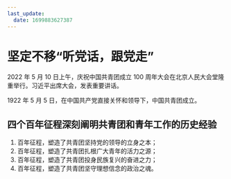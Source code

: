 ```yaml
---
last_update:
  date: 1699883627387
---
```


# 坚定不移“听党话，跟党走”

2022 年 5 月 10 日上午，庆祝中国共青团成立 100 周年大会在北京人民大会堂隆重举行。习近平出席大会，发表重要讲话。

1922 年 5 月 5 日，在中国共产党直接关怀和领导下，中国共青团成立。

## 四个百年征程深刻阐明共青团和青年工作的历史经验

1. 百年征程，塑造了共青团坚持党的领导的立身之本；
2. 百年征程，塑造了共青团扎根广大青年的活力之源；
3. 百年征程，塑造了共青团投身民族复兴的奋进之力；
4. 百年征程，塑造了共青团坚守理想信念的政治之魂。
